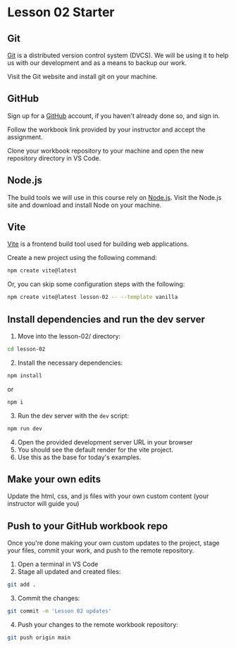 # Lesson 02 Starter

## Git

[Git](https://git-scm.com/) is a distributed version control system (DVCS). We will be using it to help us with our development and as a means to backup our work.

Visit the Git website and install git on your machine.

## GitHub

Sign up for a [GitHub](https://github.com/) account, if you haven't already done so, and sign in.

Follow the workbook link provided by your instructor and accept the assignment.

Clone your workbook repository to your machine and open the new repository directory in VS Code.

## Node.js

The build tools we will use in this course rely on [Node.js](https://nodejs.org/en). Visit the Node.js site and download and install Node on your machine.

## Vite

[Vite](https://vite.dev/) is a frontend build tool used for building web applications.

Create a new project using the following command:

```sh
npm create vite@latest
```

Or, you can skip some configuration steps with the following:

```sh
npm create vite@latest lesson-02 -- --template vanilla
```

## Install dependencies and run the dev server

1. Move into the lesson-02/ directory:
```sh
cd lesson-02
```
2. Install the necessary dependencies:
```sh
npm install
```
or
```sh
npm i
```
3. Run the dev server with the `dev` script:
```sh
npm run dev
```
4. Open the provided development server URL in your browser
5. You should see the default render for the vite project.
6. Use this as the base for today's examples.

## Make your own edits

Update the html, css, and js files with your own custom content (your instructor will guide you)

## Push to your GitHub workbook repo

Once you're done making your own custom updates to the project, stage your files, commit your work, and push to the remote repository.

1. Open a terminal in VS Code
2. Stage all updated and created files:
```sh
git add .
```
3. Commit the changes:
```sh
git commit -m 'Lesson 02 updates'
```
4. Push your changes to the remote workbook repository:
```sh
git push origin main
```